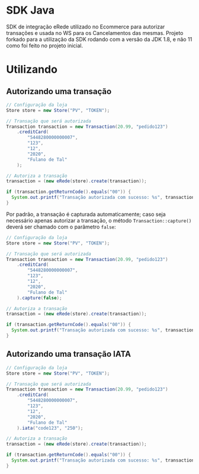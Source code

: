 # SDK Java

SDK de integração eRede utilizado no Ecommerce para autorizar transações e usada no WS para os Cancelamentos das mesmas.
Projeto forkado para a utilização da SDK rodando com a versão da JDK 1.8, e não 11 como foi feito no projeto inicial. 

# Utilizando

## Autorizando uma transação

```java
// Configuração da loja
Store store = new Store("PV", "TOKEN");

// Transação que será autorizada
Transaction transaction = new Transaction(20.99, "pedido123")
    .creditCard(
        "5448280000000007",
        "123",
        "12",
        "2020",
        "Fulano de Tal"
    );

// Autoriza a transação
transaction = (new eRede(store).create(transaction));

if (transaction.getReturnCode().equals("00")) {
  System.out.printf("Transação autorizada com sucesso: %s", transaction.getTid());
}
```

Por padrão, a transação é capturada automaticamente; caso seja necessário apenas autorizar a transação, o método `Transaction::capture()` deverá ser chamado com o parâmetro `false`:

```java
// Configuração da loja
Store store = new Store("PV", "TOKEN");

// Transação que será autorizada
Transaction transaction = new Transaction(20.99, "pedido123")
    .creditCard(
        "5448280000000007",
        "123",
        "12",
        "2020",
        "Fulano de Tal"
    ).capture(false);

// Autoriza a transação
transaction = (new eRede(store).create(transaction));

if (transaction.getReturnCode().equals("00")) {
  System.out.printf("Transação autorizada com sucesso: %s", transaction.getTid());
}
```

## Autorizando uma transação IATA

```java
// Configuração da loja
Store store = new Store("PV", "TOKEN");

// Transação que será autorizada
Transaction transaction = new Transaction(20.99, "pedido123")
    .creditCard(
        "5448280000000007",
        "123",
        "12",
        "2020",
        "Fulano de Tal"
    ).iata("code123", "250");

// Autoriza a transação
transaction = (new eRede(store).create(transaction));

if (transaction.getReturnCode().equals("00")) {
  System.out.printf("Transação autorizada com sucesso: %s", transaction.getTid());
}
```
